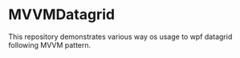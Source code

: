 # MVVMDatagrid
This repository demonstrates various way os usage to wpf datagrid following MVVM pattern.

